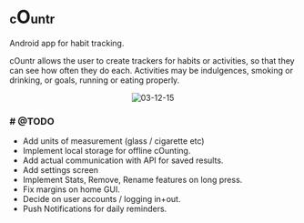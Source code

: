 <span style="font-family:Sans;"><h2>c<strong><font size="6">O</font></strong>untr</h2></span>

Android app for habit tracking.

cOuntr allows the user to create trackers for habits or activities, so that they can see how often they do each. Activities may be indulgences, smoking or drinking, or goals, running or eating
properly.

<p align="center">
    <img src="https://github.com/psedge/cOuntr/blob/master/assets/03-12-15.png" alt="03-12-15"/>
</p>

<h3> # @TODO </h3>

* Add units of measurement (glass / cigarette etc)
* Implement local storage for offline cOunting.
* Add actual communication with API for saved results.
* Add settings screen
* Implement Stats, Remove, Rename features on long press.
* Fix margins on home GUI.
* Decide on user accounts / logging in+out.
* Push Notifications for daily reminders.
